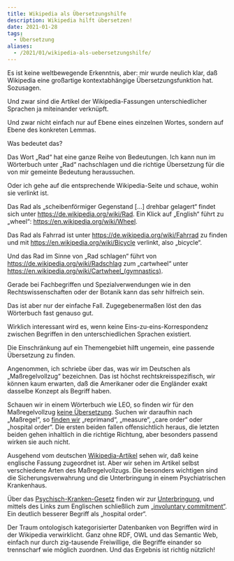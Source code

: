 ```yaml
---
title: Wikipedia als Übersetzungshilfe
description: Wikipedia hilft übersetzen!
date: 2021-01-28
tags:
  - Übersetzung
aliases:
  - /2021/01/wikipedia-als-uebersetzungshilfe/
---
```

Es ist keine weltbewegende Erkenntnis, aber: mir wurde neulich klar, daß Wikipedia eine großartige kontextabhängige Übersetzungsfunktion hat. Sozusagen.

Und zwar sind die Artikel der Wikipedia-Fassungen unterschiedlicher Sprachen ja miteinander verknüpft.

Und zwar nicht einfach nur auf Ebene eines einzelnen Wortes, sondern auf Ebene des konkreten Lemmas.

Was bedeutet das?

Das Wort „Rad“ hat eine ganze Reihe von Bedeutungen. Ich kann nun im Wörterbuch unter „Rad“ nachschlagen und die richtige Übersetzung für die von mir gemeinte Bedeutung heraussuchen.

Oder ich gehe auf die entsprechende Wikipedia-Seite und schaue, wohin sie verlinkt ist.

Das Rad als „scheibenförmiger Gegenstand […] drehbar gelagert“ findet sich unter https://de.wikipedia.org/wiki/Rad. Ein Klick auf „English“ führt zu „wheel“: https://en.wikipedia.org/wiki/Wheel.

Das Rad als Fahrrad ist unter https://de.wikipedia.org/wiki/Fahrrad zu finden und mit https://en.wikipedia.org/wiki/Bicycle verlinkt, also „bicycle“.

Und das Rad im Sinne von „Rad schlagen“ führt von https://de.wikipedia.org/wiki/Radschlag zum „cartwheel“ unter https://en.wikipedia.org/wiki/Cartwheel_(gymnastics).

Gerade bei Fachbegriffen und Spezialverwendungen wie in den Rechtswissenschaften oder der Botanik kann das sehr hilfreich sein.

Das ist aber nur der einfache Fall. Zugegebenermaßen löst den das Wörterbuch fast genauso gut.

Wirklich interessant wird es, wenn keine Eins-zu-eins-Korrespondenz zwischen Begriffen in den unterschiedlichen Sprachen existiert.

Die Einschränkung auf ein Themengebiet hilft ungemein, eine passende Übersetzung zu finden.

Angenommen, ich schriebe über das, was wir im Deutschen als „Maßregelvollzug“ bezeichnen. Das ist höchst rechtskreisspezifisch, wir können kaum erwarten, daß die Amerikaner oder die Engländer exakt dasselbe Konzept als Begriff haben.

Schauen wir in einem Wörterbuch wie LEO, so finden wir für den Maßregelvollzug [keine Übersetzung](https://dict.leo.org/german-english/ma%C3%9Fregelvollzug). Suchen wir daraufhin nach „Maßregel“, so [finden wir](https://dict.leo.org/german-english/ma%C3%9Fregel) „reprimand“, „measure“, „care order“ oder „hospital order“. Die ersten beiden fallen offensichtlich heraus, die letzten beiden gehen inhaltlich in die richtige Richtung, aber besonders passend wirken sie auch nicht.

Ausgehend vom deutschen [Wikipedia-Artikel](https://de.wikipedia.org/wiki/Ma%C3%9Fregel_der_Besserung_und_Sicherung) sehen wir, daß keine englische Fassung zugeordnet ist. Aber wir sehen im Artikel selbst verschiedene Arten des Maßregelvollzugs. Die besonders wichtigen sind die Sicherungsverwahrung und die Unterbringung in einem Psychiatrischen Krankenhaus.

Über das [Psychisch-Kranken-Gesetz](https://de.wikipedia.org/wiki/Psychisch-Kranken-Gesetz) finden wir zur [Unterbringung](https://de.wikipedia.org/wiki/Unterbringung_(Deutschland)), und mittels des Links zum Englischen schließlich zum [„involuntary commitment“](https://en.wikipedia.org/wiki/Involuntary_commitment). Ein deutlich besserer Begriff als „hospital order“.

Der Traum ontologisch kategorisierter Datenbanken von Begriffen wird in der Wikipedia verwirklicht. Ganz ohne RDF, OWL und das Semantic Web, einfach nur durch zig-tausende Freiwillige, die Begriffe einander so trennscharf wie möglich zuordnen. Und das Ergebnis ist richtig nützlich!
